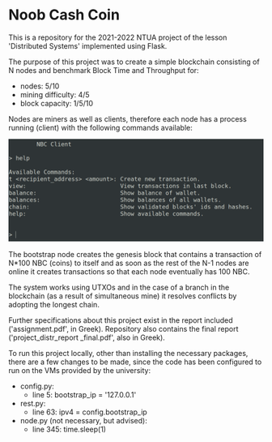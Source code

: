 # Noob Cash Coin

This is a repository for the 2021-2022 NTUA project of the lesson 'Distributed Systems' implemented using Flask.

The purpose of this project was to create a simple blockchain consisting of N nodes and benchmark Block Time and Throughput for:
- nodes: 5/10
- mining difficulty: 4/5
- block capacity: 1/5/10

Nodes are miners as well as clients, therefore each node has a process running (client) with the following commands available:

![alt text](./screenshot.png)

The bootstrap node creates the genesis block that contains a transaction of N*100 NBC (coins) to itself and as soon as the rest of the N-1 nodes are online it creates transactions so that each node eventually has 100 NBC.

The system works using UTXOs and in the case of a branch in the blockchain (as a result of simultaneous mine) it resolves conflicts by adopting the longest chain.

Further specifications about this project exist in the report included ('assignment.pdf', in Greek). Repository also contains the final report ('project_distr_report _final.pdf', also in Greek).

To run this project locally, other than installing the necessary packages, there are a few changes to be made, since the code has been configured to run on the VMs provided by the university:
- config.py: 
    - line 5: bootstrap_ip = '127.0.0.1'
- rest.py:
    - line 63: ipv4 = config.bootstrap_ip
- node.py (not necessary, but advised):
    - line 345: time.sleep(1)